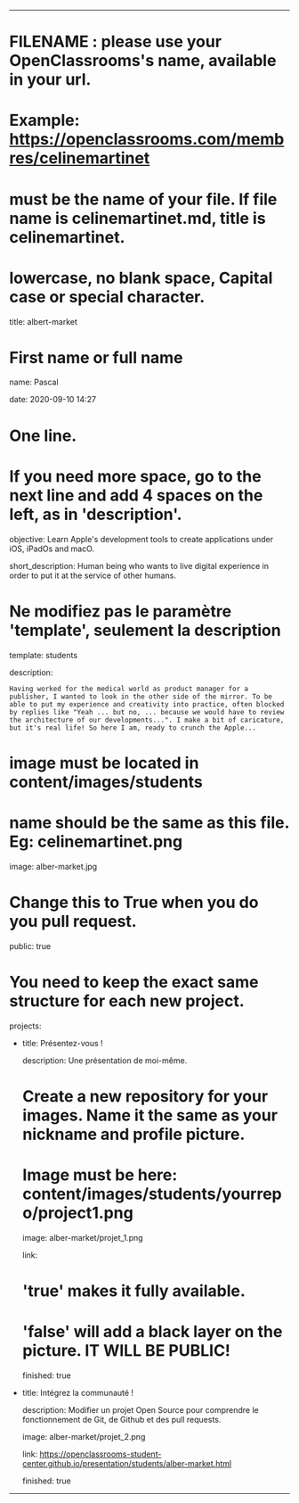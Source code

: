 ---


# FILENAME : please use your OpenClassrooms's name, available in your url.

# Example: https://openclassrooms.com/membres/celinemartinet

# must be the name of your file. If file name is celinemartinet.md, title is celinemartinet.

# lowercase, no blank space, Capital case or special character.

title: albert-market


# First name or full name

name: Pascal

date: 2020-09-10 14:27


# One line.

# If you need more space, go to the next line and add 4 spaces on the left, as in 'description'.

objective: Learn Apple's development tools to create applications under iOS, iPadOs and macO.

short_description: Human being who wants to live digital experience in order to put it at the service of other humans.


# Ne modifiez pas le paramètre 'template', seulement la description

template: students

description:

    Having worked for the medical world as product manager for a publisher, I wanted to look in the other side of the mirror. To be able to put my experience and creativity into practice, often blocked by replies like "Yeah ... but no, ... because we would have to review the architecture of our developments...". I make a bit of caricature, but it's real life! So here I am, ready to crunch the Apple...


# image must be located in content/images/students

# name should be the same as this file. Eg: celinemartinet.png

image: alber-market.jpg


# Change this to True when you do you pull request.

public: true


# You need to keep the exact same structure for each new project.

projects:

  - title: Présentez-vous !

    description: Une présentation de moi-même.

    # Create a new repository for your images. Name it the same as your nickname and profile picture.

    # Image must be here: content/images/students/yourrepo/project1.png

    image: alber-market/projet_1.png

    link:

    # 'true' makes it fully available.

    # 'false' will add a black layer on the picture. IT WILL BE PUBLIC!

    finished: true

  - title: Intégrez la communauté !

    description: Modifier un projet Open Source pour comprendre le fonctionnement de Git, de Github et des pull requests. 

    image: alber-market/projet_2.png

    link: https://openclassrooms-student-center.github.io/presentation/students/alber-market.html

    finished: true


---